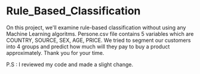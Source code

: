 # Rule_Based_Classification
On this project, we'll examine rule-based classification without using any Machine Learning algoritms.
Persone.csv file contains 5 variables which are COUNTRY, SOURCE, SEX, AGE, PRICE. We tried to segment our customers into 4 groups and predict how much will they pay to buy a product approximately. Thank you for your time.

P.S : I reviewed my code and made a slight change.
